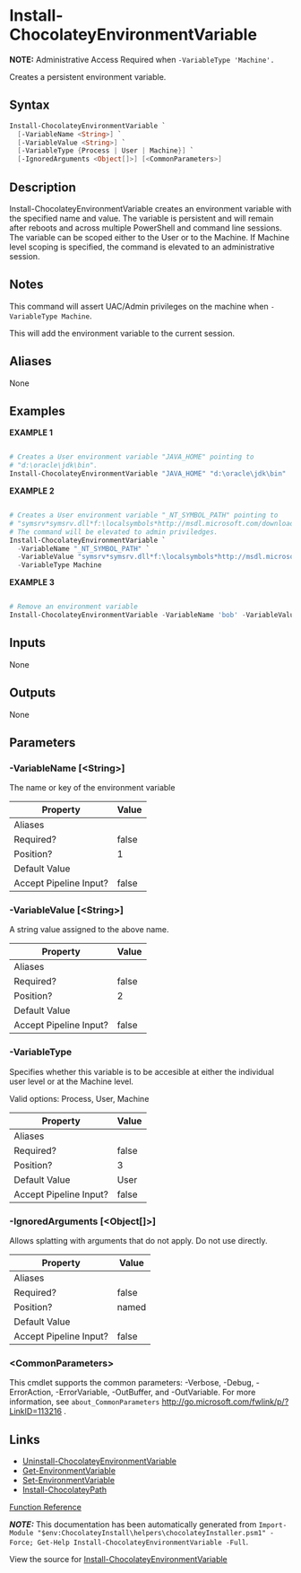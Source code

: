 ﻿---
Title: Install-ChocolateyEnvironmentVariable
Description: Information on Install-ChocolateyEnvironmentVariable function
RedirectFrom: docs/helpers-install-chocolatey-environment-variable
---

# Install-ChocolateyEnvironmentVariable

<!-- This documentation is automatically generated from https://github.com/chocolatey/choco/tree/stable/src/chocolatey.resources/helpers/functions/Install-ChocolateyEnvironmentVariable.ps1 using https://github.com/chocolatey/choco/tree/stable/GenerateDocs.ps1. Contributions are welcome at the original location(s). -->

**NOTE:** Administrative Access Required when `-VariableType 'Machine'.`

Creates a persistent environment variable.

## Syntax

~~~powershell
Install-ChocolateyEnvironmentVariable `
  [-VariableName <String>] `
  [-VariableValue <String>] `
  [-VariableType {Process | User | Machine}] `
  [-IgnoredArguments <Object[]>] [<CommonParameters>]
~~~

## Description

Install-ChocolateyEnvironmentVariable creates an environment variable
with the specified name and value. The variable is persistent and
will remain after reboots and across multiple PowerShell and command
line sessions. The variable can be scoped either to the User or to
the Machine. If Machine level scoping is specified, the command is
elevated to an administrative session.

## Notes

This command will assert UAC/Admin privileges on the machine when
`-VariableType Machine`.

This will add the environment variable to the current session.

## Aliases

None

## Examples

 **EXAMPLE 1**

~~~powershell

# Creates a User environment variable "JAVA_HOME" pointing to
# "d:\oracle\jdk\bin".
Install-ChocolateyEnvironmentVariable "JAVA_HOME" "d:\oracle\jdk\bin"
~~~

**EXAMPLE 2**

~~~powershell

# Creates a User environment variable "_NT_SYMBOL_PATH" pointing to
# "symsrv*symsrv.dll*f:\localsymbols*http://msdl.microsoft.com/download/symbols".
# The command will be elevated to admin priviledges.
Install-ChocolateyEnvironmentVariable `
  -VariableName "_NT_SYMBOL_PATH" `
  -VariableValue "symsrv*symsrv.dll*f:\localsymbols*http://msdl.microsoft.com/download/symbols" `
  -VariableType Machine
~~~

**EXAMPLE 3**

~~~powershell

# Remove an environment variable
Install-ChocolateyEnvironmentVariable -VariableName 'bob' -VariableValue $null
~~~

## Inputs

None

## Outputs

None

## Parameters

###  -VariableName [&lt;String&gt;]
The name or key of the environment variable

Property               | Value
---------------------- | -----
Aliases                |
Required?              | false
Position?              | 1
Default Value          |
Accept Pipeline Input? | false

###  -VariableValue [&lt;String&gt;]
A string value assigned to the above name.

Property               | Value
---------------------- | -----
Aliases                |
Required?              | false
Position?              | 2
Default Value          |
Accept Pipeline Input? | false

###  -VariableType
Specifies whether this variable is to be accesible at either the
individual user level or at the Machine level.


Valid options: Process, User, Machine

Property               | Value
---------------------- | -----
Aliases                |
Required?              | false
Position?              | 3
Default Value          | User
Accept Pipeline Input? | false

###  -IgnoredArguments [&lt;Object[]&gt;]
Allows splatting with arguments that do not apply. Do not use directly.

Property               | Value
---------------------- | -----
Aliases                |
Required?              | false
Position?              | named
Default Value          |
Accept Pipeline Input? | false

### &lt;CommonParameters&gt;

This cmdlet supports the common parameters: -Verbose, -Debug, -ErrorAction, -ErrorVariable, -OutBuffer, and -OutVariable. For more information, see `about_CommonParameters` http://go.microsoft.com/fwlink/p/?LinkID=113216 .


## Links

 * [Uninstall-ChocolateyEnvironmentVariable](./uninstall-chocolateyenvironmentvariable)
 * [Get-EnvironmentVariable](./get-environmentvariable)
 * [Set-EnvironmentVariable](./set-environmentvariable)
 * [Install-ChocolateyPath](./install-chocolateypath)


[Function Reference](./reference)

***NOTE:*** This documentation has been automatically generated from `Import-Module "$env:ChocolateyInstall\helpers\chocolateyInstaller.psm1" -Force; Get-Help Install-ChocolateyEnvironmentVariable -Full`.

View the source for [Install-ChocolateyEnvironmentVariable](https://github.com/chocolatey/choco/tree/stable/src/chocolatey.resources/helpers/functions/Install-ChocolateyEnvironmentVariable.ps1)
